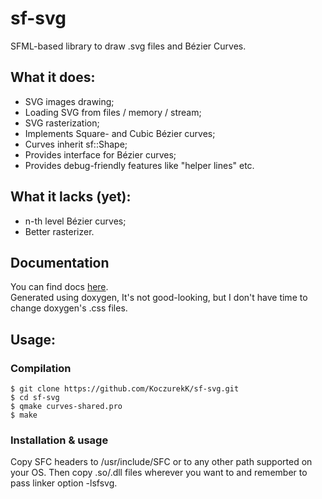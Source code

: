 # sf-svg
SFML-based library to draw .svg files and Bézier Curves.

## What it does:
- SVG images drawing;
- Loading SVG from files / memory / stream;
- SVG rasterization;
- Implements Square- and Cubic Bézier curves;
- Curves inherit sf::Shape;
- Provides interface for Bézier curves;
- Provides debug-friendly features like "helper lines" etc.

## What it lacks (yet):
 - n-th level Bézier curves;
 - Better rasterizer.

## Documentation
You can find docs [here](https://kamirr.github.io/sf-svg/).<br />
Generated using doxygen, It's not good-looking, but I don't have time to change doxygen's .css files.

## Usage:
### Compilation
```
$ git clone https://github.com/KoczurekK/sf-svg.git
$ cd sf-svg
$ qmake curves-shared.pro
$ make
```
### Installation & usage
Copy SFC headers to /usr/include/SFC or to any other path supported on your OS. Then copy .so/.dll files wherever you want to and remember to pass linker option -lsfsvg.
